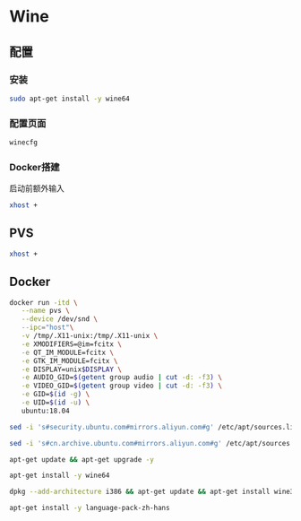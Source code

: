 <!--
 * @Description: 
 * @Version: 1.0
 * @Author: DaLao
 * @Email: dalao@xxx.com
 * @Date: 2022-01-02 02:39:19
 * @LastEditors: DaLao
 * @LastEditTime: 2022-07-01 22:35:38
-->

# Wine

## 配置

### 安装

```sh
sudo apt-get install -y wine64
```

### 配置页面

```sh
winecfg
```

### Docker搭建

启动前额外输入

```sh
xhost +
```

## PVS

```sh
xhost +
```

## Docker

```sh
docker run -itd \
   --name pvs \
   --device /dev/snd \
   --ipc="host"\
   -v /tmp/.X11-unix:/tmp/.X11-unix \
   -e XMODIFIERS=@im=fcitx \
   -e QT_IM_MODULE=fcitx \
   -e GTK_IM_MODULE=fcitx \
   -e DISPLAY=unix$DISPLAY \
   -e AUDIO_GID=$(getent group audio | cut -d: -f3) \
   -e VIDEO_GID=$(getent group video | cut -d: -f3) \
   -e GID=$(id -g) \
   -e UID=$(id -u) \
   ubuntu:18.04
```

```sh
sed -i 's#security.ubuntu.com#mirrors.aliyun.com#g' /etc/apt/sources.list

sed -i 's#cn.archive.ubuntu.com#mirrors.aliyun.com#g' /etc/apt/sources.list

apt-get update && apt-get upgrade -y

apt-get install -y wine64

dpkg --add-architecture i386 && apt-get update && apt-get install wine32

apt-get install -y language-pack-zh-hans
```